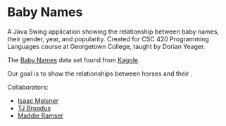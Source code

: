 # Baby Names
A Java Swing application showing the relationship between baby names, their gender, year, and popularity. Created for CSC 420 Programming Languages course at Georgetown College, taught by Dorian Yeager.

The [Baby Names](https://www.kaggle.com/kaggle/us-baby-names) data set found from [Kaggle](https://www.kaggle.com/datasets).

Our goal is to show the relationships between horses and their .

Collaborators:
  - [Isaac Meisner](https://github.com/ijmeisner)
  - [TJ Broadus](https://github.com/TeejStroyer27)
  - [Maddie Ramser](https://github.com/DoodleBug278)
